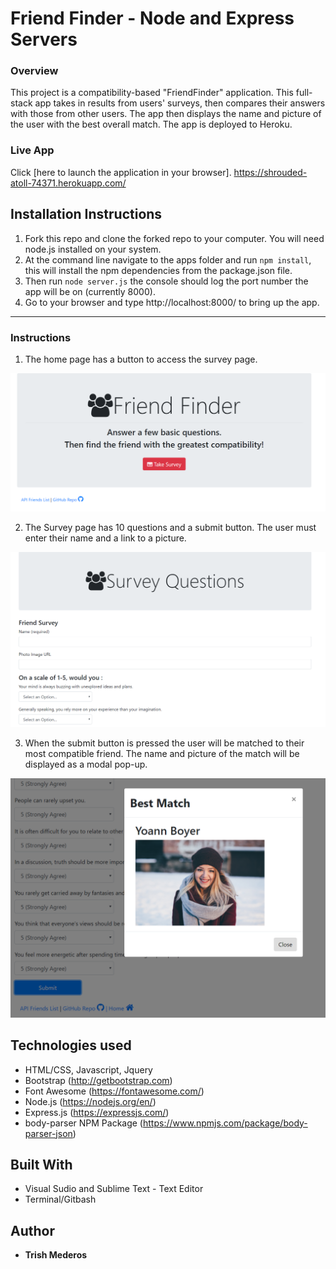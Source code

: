 # Friend Finder - Node and Express Servers

### Overview

This project is a compatibility-based "FriendFinder" application. This full-stack app takes in results from users' surveys, then compares their answers with those from other users. The app then displays the name and picture of the user with the best overall match. The app is deployed to Heroku.

### Live App
Click [here to launch the application in your browser]. https://shrouded-atoll-74371.herokuapp.com/

## Installation Instructions

1. Fork this repo and clone the forked repo to your computer. You will need node.js installed on your system.
2. At the command line navigate to the apps folder and run `npm install`, this will install the npm dependencies from the package.json file.
2. Then run `node server.js` the console should log the port number the app will be on (currently 8000).
4. Go to your browser and type http://localhost:8000/ to bring up the app.

---

### Instructions

1. The home page has a button to access the survey page.

![Home-Page](https://github.com/tmederos/FriendFinder/blob/master/app/public/images/home-page.png)

2. The Survey page has 10 questions and a submit button. The user must enter
their name and a link to a picture.

![Survey-page](https://github.com/tmederos/FriendFinder/blob/master/app/public/images/survey-page.png)

3. When the submit button is pressed the user will be matched to their most
compatible friend. The name and picture of the match will be displayed as
a modal pop-up.

![Best-match](https://github.com/tmederos/FriendFinder/blob/master/app/public/images/best-match.png)

## Technologies used
- HTML/CSS, Javascript, Jquery
- Bootstrap (http://getbootstrap.com)
- Font Awesome (https://fontawesome.com/)
- Node.js (https://nodejs.org/en/)
- Express.js (https://expressjs.com/)
- body-parser NPM Package (https://www.npmjs.com/package/body-parser-json)

## Built With

* Visual Sudio and Sublime Text - Text Editor
* Terminal/Gitbash

## Author

* **Trish Mederos**
